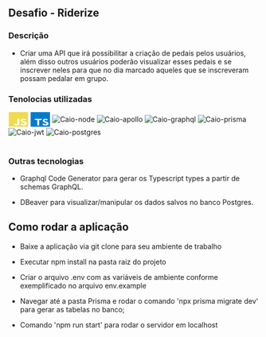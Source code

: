 ## Desafio - Riderize

### Descrição
- Criar uma API que irá possibilitar a criação de pedais pelos usuários, além disso outros usuários poderão visualizar esses pedais e se inscrever neles para que no dia marcado aqueles que se inscreveram possam pedalar em grupo.

### Tenolocias utilizadas 
<div style="display: inline_block">
  <img align="center" alt="Caio-Js" height="30" width="40" src="https://raw.githubusercontent.com/devicons/devicon/master/icons/javascript/javascript-plain.svg">
  <img align="center" alt="Caio-Ts" height="30" width="40" src="https://raw.githubusercontent.com/devicons/devicon/master/icons/typescript/typescript-plain.svg">
  <img align="center" alt="Caio-node" height="30" width="40" src="https://cdn.jsdelivr.net/gh/devicons/devicon/icons/nodejs/nodejs-original.svg"">
  <img align="center" alt="Caio-apollo" height="30" width="32" src="https://avatars.githubusercontent.com/u/17189275?s=280&v=4" />
  <img align="center" alt="Caio-graphql" height="30" width="40" src="https://cdn.jsdelivr.net/gh/devicons/devicon/icons/graphql/graphql-plain-wordmark.svg" />
  <img align="center" alt="Caio-prisma" height="30" width="50" src="https://cdn.worldvectorlogo.com/logos/prisma-2.svg" /> 
  <img align="center" alt="Caio-jwt" height="30" width="40" src="https://thekenyandev.com/static/ba180df420dbaffd7405a0f65764feab/cover.png" />
  <img align="center" alt="Caio-postgres" height="30" width="40" src="https://cdn.jsdelivr.net/gh/devicons/devicon/icons/postgresql/postgresql-plain-wordmark.svg" />

</div><br>

### Outras tecnologias

- Graphql Code Generator para gerar os Typescript types a partir de schemas GraphQL.

- DBeaver para visualizar/manipular os dados salvos no banco Postgres.


## Como rodar a aplicação

- Baixe a aplicação via git clone para seu ambiente de trabalho

- Executar npm install na pasta raiz do projeto

- Criar o arquivo .env com as variáveis de ambiente conforme exemplificado no arquivo env.example

- Navegar até a pasta Prisma e rodar o comando 'npx prisma migrate dev' para gerar as tabelas no banco;

- Comando 'npm run start' para rodar o servidor em localhost

